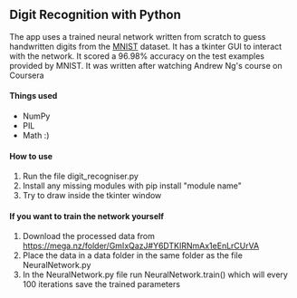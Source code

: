 ## Digit Recognition with Python

The app uses a trained neural network written from scratch to guess handwritten digits from the [MNIST](http://yann.lecun.com/exdb/mnist/) dataset.
It has a tkinter GUI to interact with the network.
It scored a 96.98% accuracy on the test examples provided by MNIST.
It was written after watching Andrew Ng's course on Coursera
#### Things used
* NumPy
* PIL
* Math :)

#### How to use
1. Run the file digit_recogniser.py
2. Install any missing modules with pip install "module name"
3. Try to draw inside the tkinter window

#### If you want to train the network yourself
1. Download the processed data from https://mega.nz/folder/GmIxQazJ#Y6DTKIRNmAx1eEnLrCUrVA
2. Place the data in a data folder in the same folder as the file NeuralNetwork.py
3. In the NeuralNetwork.py file run NeuralNetwork.train() which will every 100 iterations save the trained parameters
